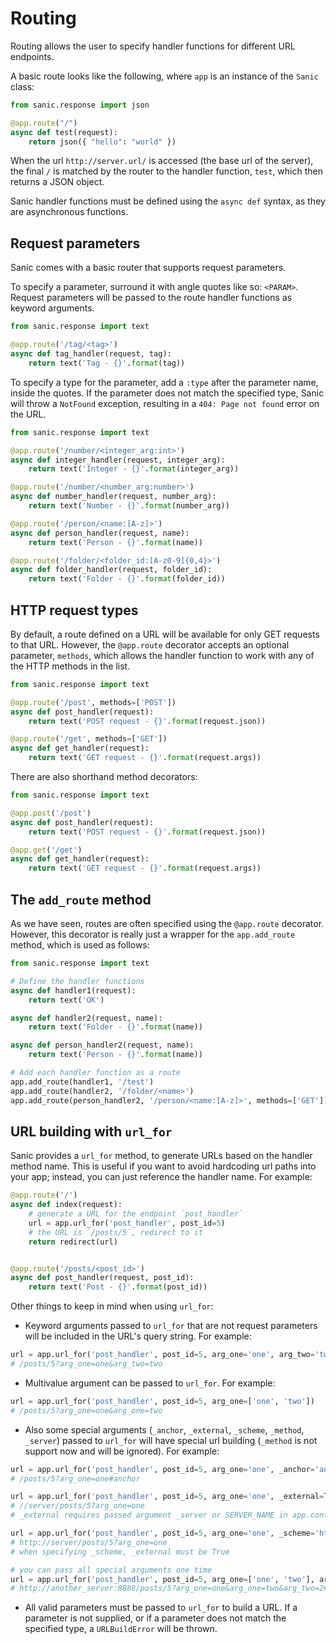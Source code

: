 # Routing

Routing allows the user to specify handler functions for different URL endpoints.

A basic route looks like the following, where `app` is an instance of the
`Sanic` class:

```python
from sanic.response import json

@app.route("/")
async def test(request):
    return json({ "hello": "world" })
```

When the url `http://server.url/` is accessed (the base url of the server), the
final `/` is matched by the router to the handler function, `test`, which then
returns a JSON object.

Sanic handler functions must be defined using the `async def` syntax, as they
are asynchronous functions.

## Request parameters

Sanic comes with a basic router that supports request parameters.

To specify a parameter, surround it with angle quotes like so: `<PARAM>`.
Request parameters will be passed to the route handler functions as keyword
arguments.

```python
from sanic.response import text

@app.route('/tag/<tag>')
async def tag_handler(request, tag):
	return text('Tag - {}'.format(tag))
```

To specify a type for the parameter, add a `:type` after the parameter name,
inside the quotes. If the parameter does not match the specified type, Sanic
will throw a `NotFound` exception, resulting in a `404: Page not found` error
on the URL.

```python
from sanic.response import text

@app.route('/number/<integer_arg:int>')
async def integer_handler(request, integer_arg):
	return text('Integer - {}'.format(integer_arg))

@app.route('/number/<number_arg:number>')
async def number_handler(request, number_arg):
	return text('Number - {}'.format(number_arg))

@app.route('/person/<name:[A-z]>')
async def person_handler(request, name):
	return text('Person - {}'.format(name))

@app.route('/folder/<folder_id:[A-z0-9]{0,4}>')
async def folder_handler(request, folder_id):
	return text('Folder - {}'.format(folder_id))

```

## HTTP request types

By default, a route defined on a URL will be available for only GET requests to that URL.
However, the `@app.route` decorator accepts an optional parameter, `methods`,
which allows the handler function to work with any of the HTTP methods in the list.

```python
from sanic.response import text

@app.route('/post', methods=['POST'])
async def post_handler(request):
	return text('POST request - {}'.format(request.json))

@app.route('/get', methods=['GET'])
async def get_handler(request):
	return text('GET request - {}'.format(request.args))

```

There are also shorthand method decorators:

```python
from sanic.response import text

@app.post('/post')
async def post_handler(request):
	return text('POST request - {}'.format(request.json))

@app.get('/get')
async def get_handler(request):
	return text('GET request - {}'.format(request.args))

```
## The `add_route` method

As we have seen, routes are often specified using the `@app.route` decorator.
However, this decorator is really just a wrapper for the `app.add_route`
method, which is used as follows:

```python
from sanic.response import text

# Define the handler functions
async def handler1(request):
	return text('OK')

async def handler2(request, name):
	return text('Folder - {}'.format(name))

async def person_handler2(request, name):
	return text('Person - {}'.format(name))

# Add each handler function as a route
app.add_route(handler1, '/test')
app.add_route(handler2, '/folder/<name>')
app.add_route(person_handler2, '/person/<name:[A-z]>', methods=['GET'])
```

## URL building with `url_for`

Sanic provides a `url_for` method, to generate URLs based on the handler method name. This is useful if you want to avoid hardcoding url paths into your app; instead, you can just reference the handler name. For example:

```python
@app.route('/')
async def index(request):
    # generate a URL for the endpoint `post_handler`
    url = app.url_for('post_handler', post_id=5)
    # the URL is `/posts/5`, redirect to it
    return redirect(url)


@app.route('/posts/<post_id>')
async def post_handler(request, post_id):
    return text('Post - {}'.format(post_id))
```

Other things to keep in mind when using `url_for`:

- Keyword arguments passed to `url_for` that are not request parameters will be included in the URL's query string. For example:
```python
url = app.url_for('post_handler', post_id=5, arg_one='one', arg_two='two')
# /posts/5?arg_one=one&arg_two=two
```
- Multivalue argument can be passed to `url_for`. For example:
```python
url = app.url_for('post_handler', post_id=5, arg_one=['one', 'two'])
# /posts/5?arg_one=one&arg_one=two
```
- Also some special arguments (`_anchor`, `_external`, `_scheme`, `_method`, `_server`) passed to `url_for` will have special url building (`_method` is not support now and will be ignored). For example:
```python
url = app.url_for('post_handler', post_id=5, arg_one='one', _anchor='anchor')
# /posts/5?arg_one=one#anchor

url = app.url_for('post_handler', post_id=5, arg_one='one', _external=True)
# //server/posts/5?arg_one=one
# _external requires passed argument _server or SERVER_NAME in app.config or url will be same as no _external

url = app.url_for('post_handler', post_id=5, arg_one='one', _scheme='http', _external=True)
# http://server/posts/5?arg_one=one
# when specifying _scheme, _external must be True

# you can pass all special arguments one time
url = app.url_for('post_handler', post_id=5, arg_one=['one', 'two'], arg_two=2, _anchor='anchor', _scheme='http', _external=True, _server='another_server:8888')
# http://another_server:8888/posts/5?arg_one=one&arg_one=two&arg_two=2#anchor
```
- All valid parameters must be passed to `url_for` to build a URL. If a parameter is not supplied, or if a parameter does not match the specified type, a `URLBuildError` will be thrown.





